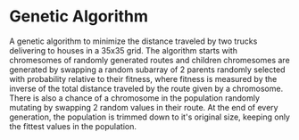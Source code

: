 # Genetic Algorithm
A genetic algorithm to minimize the distance traveled by two trucks delivering to houses in a 35x35 grid. The algorithm starts with chromesomes of randomly generated routes and children
chromesomes are generated by swapping a random subarray of 2 parents randomly selected with probability relative to their fitness, where fitness is measured by the inverse of the total distance
traveled by the route given by a chromosome. There is also a chance of a chromosome in the population randomly mutating by swapping 2 random values in their route. At the end of every generation,
the population is trimmed down to it's original size, keeping only the fittest values in the population.
